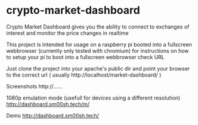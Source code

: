 # crypto-market-dashboard

Crypto Market Dashboard gives you the ability to connect to exchanges of interest and monitor the price changes in realtime


This project is intended for usage on a raspberry pi booted into a fullscreen webbrowser (currently only tested with chromium)
for instructions on how to setup your pi to boot into a fullscreen webbrowser check URL

Just clone the project into your apache's public dir and point your browser to the correct url ( usually http://localhost/market-dashboard/ )

Screenshots
http://......

1080p emulation mode (usefull for devices using a different resolution)
http://dashboard.sm00sh.tech/m/


Demo
http://dashboard.sm00sh.tech/
